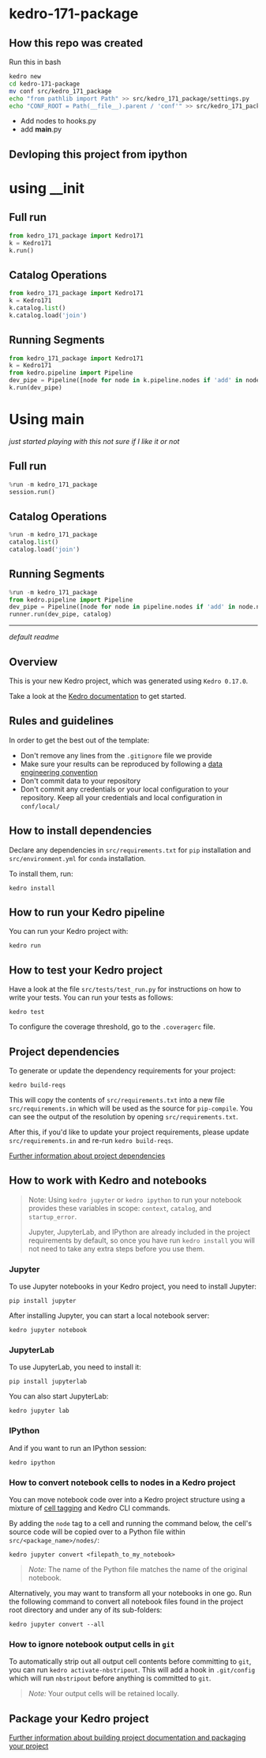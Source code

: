 # kedro-171-package

## How this repo was created

Run this in bash

``` bash
kedro new
cd kedro-171-package
mv conf src/kedro_171_package
echo "from pathlib import Path" >> src/kedro_171_package/settings.py
echo "CONF_ROOT = Path(__file__).parent / 'conf'" >> src/kedro_171_package/settings.py
```

* Add nodes to hooks.py
* add __main__.py

## Devloping this project from ipython

# using __init
## Full run

``` python
from kedro_171_package import Kedro171
k = Kedro171
k.run()
```



## Catalog Operations

``` python 
from kedro_171_package import Kedro171
k = Kedro171
k.catalog.list()
k.catalog.load('join')
```

## Running Segments
``` python 
from kedro_171_package import Kedro171
k = Kedro171
from kedro.pipeline import Pipeline
dev_pipe = Pipeline([node for node in k.pipeline.nodes if 'add' in node.name])
k.run(dev_pipe)
```

# Using __main__
_just started playing with this not sure if I like it or not_

## Full run

``` python
%run -m kedro_171_package
session.run()
```

## Catalog Operations

``` python 
%run -m kedro_171_package
catalog.list()
catalog.load('join')
```

## Running Segments
``` python 
%run -m kedro_171_package
from kedro.pipeline import Pipeline
dev_pipe = Pipeline([node for node in pipeline.nodes if 'add' in node.name])
runner.run(dev_pipe, catalog)
```


---
_default readme_

## Overview

This is your new Kedro project, which was generated using `Kedro 0.17.0`.

Take a look at the [Kedro documentation](https://kedro.readthedocs.io) to get started.

## Rules and guidelines

In order to get the best out of the template:

* Don't remove any lines from the `.gitignore` file we provide
* Make sure your results can be reproduced by following a [data engineering convention](https://kedro.readthedocs.io/en/stable/12_faq/01_faq.html#what-is-data-engineering-convention)
* Don't commit data to your repository
* Don't commit any credentials or your local configuration to your repository. Keep all your credentials and local configuration in `conf/local/`

## How to install dependencies

Declare any dependencies in `src/requirements.txt` for `pip` installation and `src/environment.yml` for `conda` installation.

To install them, run:

```
kedro install
```

## How to run your Kedro pipeline

You can run your Kedro project with:

```
kedro run
```

## How to test your Kedro project

Have a look at the file `src/tests/test_run.py` for instructions on how to write your tests. You can run your tests as follows:

```
kedro test
```

To configure the coverage threshold, go to the `.coveragerc` file.

## Project dependencies

To generate or update the dependency requirements for your project:

```
kedro build-reqs
```

This will copy the contents of `src/requirements.txt` into a new file `src/requirements.in` which will be used as the source for `pip-compile`. You can see the output of the resolution by opening `src/requirements.txt`.

After this, if you'd like to update your project requirements, please update `src/requirements.in` and re-run `kedro build-reqs`.

[Further information about project dependencies](https://kedro.readthedocs.io/en/stable/04_kedro_project_setup/01_dependencies.html#project-specific-dependencies)

## How to work with Kedro and notebooks

> Note: Using `kedro jupyter` or `kedro ipython` to run your notebook provides these variables in scope: `context`, `catalog`, and `startup_error`.
>
> Jupyter, JupyterLab, and IPython are already included in the project requirements by default, so once you have run `kedro install` you will not need to take any extra steps before you use them.

### Jupyter
To use Jupyter notebooks in your Kedro project, you need to install Jupyter:

```
pip install jupyter
```

After installing Jupyter, you can start a local notebook server:

```
kedro jupyter notebook
```

### JupyterLab
To use JupyterLab, you need to install it:

```
pip install jupyterlab
```

You can also start JupyterLab:

```
kedro jupyter lab
```

### IPython
And if you want to run an IPython session:

```
kedro ipython
```

### How to convert notebook cells to nodes in a Kedro project
You can move notebook code over into a Kedro project structure using a mixture of [cell tagging](https://jupyter-notebook.readthedocs.io/en/stable/changelog.html#release-5-0-0) and Kedro CLI commands.

By adding the `node` tag to a cell and running the command below, the cell's source code will be copied over to a Python file within `src/<package_name>/nodes/`:

```
kedro jupyter convert <filepath_to_my_notebook>
```
> *Note:* The name of the Python file matches the name of the original notebook.

Alternatively, you may want to transform all your notebooks in one go. Run the following command to convert all notebook files found in the project root directory and under any of its sub-folders:

```
kedro jupyter convert --all
```

### How to ignore notebook output cells in `git`
To automatically strip out all output cell contents before committing to `git`, you can run `kedro activate-nbstripout`. This will add a hook in `.git/config` which will run `nbstripout` before anything is committed to `git`.

> *Note:* Your output cells will be retained locally.

## Package your Kedro project

[Further information about building project documentation and packaging your project](https://kedro.readthedocs.io/en/stable/03_tutorial/05_package_a_project.html)
